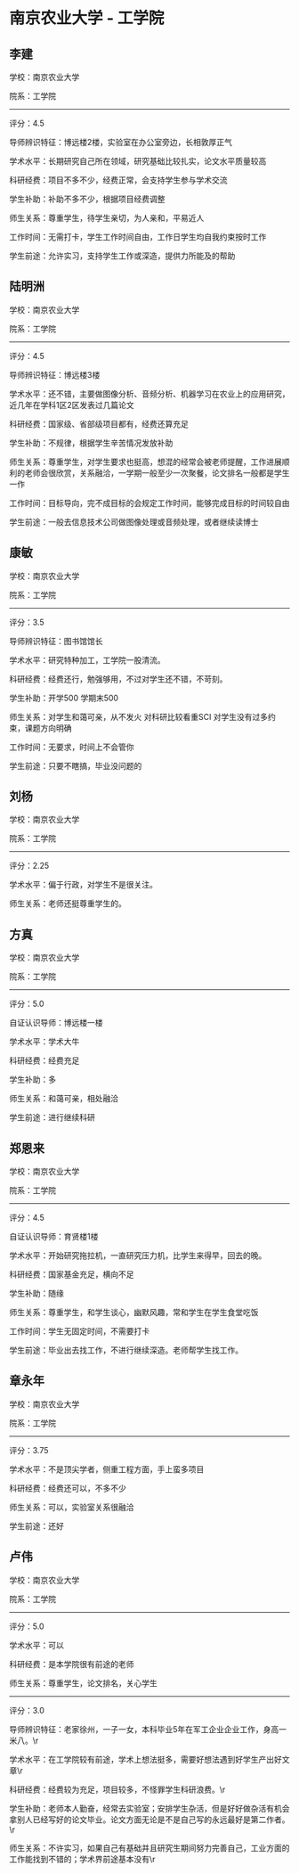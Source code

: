 # 南京农业大学 - 工学院

## 李建

学校：南京农业大学

院系：工学院

* * *

评分：4.5

导师辨识特征：博远楼2楼，实验室在办公室旁边，长相敦厚正气

学术水平：长期研究自己所在领域，研究基础比较扎实，论文水平质量较高

科研经费：项目不多不少，经费正常，会支持学生参与学术交流

学生补助：补助不多不少，根据项目经费调整

师生关系：尊重学生，待学生亲切，为人亲和，平易近人

工作时间：无需打卡，学生工作时间自由，工作日学生均自我约束按时工作

学生前途：允许实习，支持学生工作或深造，提供力所能及的帮助

## 陆明洲

学校：南京农业大学

院系：工学院

* * *

评分：4.5

导师辨识特征：博远楼3楼

学术水平：还不错，主要做图像分析、音频分析、机器学习在农业上的应用研究，近几年在学科1区2区发表过几篇论文

科研经费：国家级、省部级项目都有，经费还算充足

学生补助：不规律，根据学生辛苦情况发放补助

师生关系：尊重学生，对学生要求也挺高，想混的经常会被老师提醒，工作进展顺利的老师会很欣赏，关系融洽，一学期一般至少一次聚餐，论文排名一般都是学生一作

工作时间：目标导向，完不成目标的会规定工作时间，能够完成目标的时间较自由

学生前途：一般去信息技术公司做图像处理或音频处理，或者继续读博士

## 康敏

学校：南京农业大学

院系：工学院

* * *

评分：3.5

导师辨识特征：图书馆馆长

学术水平：研究特种加工，工学院一股清流。

科研经费：经费还行，勉强够用，不过对学生还不错，不苛刻。

学生补助：开学500
学期末500

师生关系：对学生和蔼可亲，从不发火
对科研比较看重SCI
对学生没有过多约束，课题方向明确

工作时间：无要求，时间上不会管你

学生前途：只要不瞎搞，毕业没问题的

## 刘杨

学校：南京农业大学

院系：工学院

* * *

评分：2.25

学术水平：偏于行政，对学生不是很关注。

师生关系：老师还挺尊重学生的。

## 方真

学校：南京农业大学

院系：工学院

* * *

评分：5.0

自证认识导师：博远楼一楼

学术水平：学术大牛

科研经费：经费充足

学生补助：多

师生关系：和蔼可亲，相处融洽

学生前途：进行继续科研

## 郑恩来

学校：南京农业大学

院系：工学院

* * *

评分：4.5

自证认识导师：育贤楼1楼

学术水平：开始研究拖拉机，一直研究压力机，比学生来得早，回去的晚。

科研经费：国家基金充足，横向不足

学生补助：随缘

师生关系：尊重学生，和学生谈心，幽默风趣，常和学生在学生食堂吃饭

工作时间：学生无固定时间，不需要打卡

学生前途：毕业出去找工作，不进行继续深造。老师帮学生找工作。

## 章永年

学校：南京农业大学

院系：工学院

* * *

评分：3.75

学术水平：不是顶尖学者，侧重工程方面，手上蛮多项目

科研经费：经费还可以，不多不少

师生关系：可以，实验室关系很融洽

学生前途：还好

## 卢伟

学校：南京农业大学

院系：工学院

* * *

评分：5.0

学术水平：可以

科研经费：是本学院很有前途的老师

师生关系：尊重学生，论文排名，关心学生

* * *

评分：3.0

导师辨识特征：老家徐州，一子一女，本科毕业5年在军工企业企业工作，身高一米八。\r

学术水平：在工学院较有前途，学术上想法挺多，需要好想法遇到好学生产出好文章\r

科研经费：经费较为充足，项目较多，不怪罪学生科研浪费。\r

学生补助：老师本人勤奋，经常去实验室；安排学生杂活，但是好好做杂活有机会拿别人已经写好的论文毕业。论文方面无论是不是自己写的永远最好是第二作者。\r

师生关系：不许实习，如果自己有基础并且研究生期间努力完善自己，工业方面的工作能找到不错的；学术界前途基本没有\r